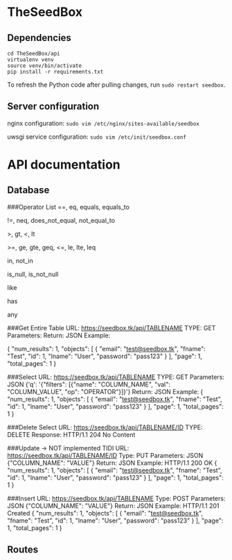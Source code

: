 # TheSeedBox
## Dependencies
    cd TheSeedBox/api
    virtualenv venv
    source venv/bin/activate
    pip install -r requirements.txt

To refresh the Python code after pulling changes, run `sudo restart seedbox`.

## Server configuration

nginx configuration: `sudo vim /etc/nginx/sites-available/seedbox`

uwsgi service configuration: `sudo vim /etc/init/seedbox.conf`


# API documentation

## Database

###Operator List
==, eq, equals, equals_to

!=, neq, does_not_equal, not_equal_to

\>, gt, <, lt

\>=, ge, gte, geq, <=, le, lte, leq

in, not_in

is_null, is_not_null

like

has

any






###Get Entire Table
URL: https://seedbox.tk/api/TABLENAME
TYPE: GET
Parameters:
Return: JSON
Example:


{
  "num_results": 1,
  "objects": [
    {
      "email": "test@seedbox.tk",
      "fname": "Test",
      "id": 1,
      "lname": "User",
      "password": "pass123"
    }
  ],
  "page": 1,
  "total_pages": 1
}


###Select
URL: https://seedbox.tk/api/TABLENAME
TYPE: GET
Parameters: JSON
{'q': '{"filters": [{"name": "COLUMN_NAME", "val": "COLUMN_VALUE", "op": "OPERATOR"}]}'}
Return: JSON
Example:
{
  "num_results": 1,
  "objects": [
    {
      "email": "test@seedbox.tk",
      "fname": "Test",
      "id": 1,
      "lname": "User",
      "password": "pass123"
    }
  ],
  "page": 1,
  "total_pages": 1
}




###Delete
Select
URL: https://seedbox.tk/api/TABLENAME/ID
TYPE: DELETE
Response: HTTP/1.1 204 No Content


###Update -> NOT implemented TIDI
URL: https://seedbox.tk/api/TABLENAME/ID
Type: PUT
Parameters: JSON
{"COLUMN_NAME": "VALUE"}
Return: JSON
Example:
HTTP/1.1 200 OK
{
  "num_results": 1,
  "objects": [
    {
      "email": "test@seedbox.tk",
      "fname": "Test",
      "id": 1,
      "lname": "User",
      "password": "pass123"
    }
  ],
  "page": 1,
  "total_pages": 1
}


###Insert
URL: https://seedbox.tk/api/TABLENAME
Type: POST
Parameters: JSON
{"COLUMN_NAME": "VALUE"}
Return: JSON
Example:
HTTP/1.1 201 Created
{
  "num_results": 1,
  "objects": [
    {
      "email": "test@seedbox.tk",
      "fname": "Test",
      "id": 1,
      "lname": "User",
      "password": "pass123"
    }
  ],
  "page": 1,
  "total_pages": 1
}




## Routes

